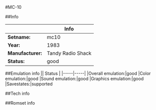 #MC-10

##Info

||Info|
|-----|-----|
|**Setname:**|mc10
|**Year:**|1983
|**Manufacturer:**|Tandy Radio Shack
|**Status:**|good

##Emulation info
|| Status |
|-----|-----|
|Overall emulation:|good
|Color emulation:|good
|Sound emulation:|good
|Graphics emulation:|good
|Savestates:|supported

##Tech info

##Romset info

<!--- START OF EDITED COMMENT DO NOT TOUCH TEXT ABOVE-->
